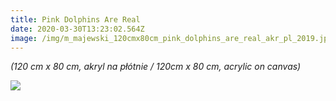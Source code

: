 ```yaml
---
title: Pink Dolphins Are Real
date: 2020-03-30T13:23:02.564Z
image: /img/m_majewski_120cmx80cm_pink_dolphins_are_real_akr_pl_2019.jpg
---
```

*(120 cm x 80 cm, akryl na płótnie / 120cm x 80 cm, acrylic on canvas)*

![](/img/m_majewski_120cmx80cm_pink_dolphins_are_real_akr_pl_2019.jpg)